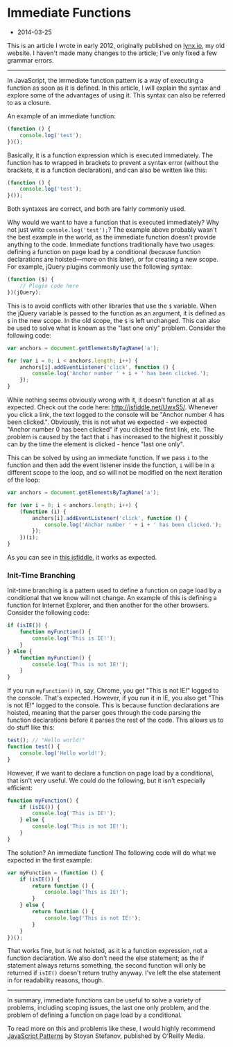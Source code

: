 # Immediate Functions
- 2014-03-25

This is an article I wrote in early 2012, originally published on [lynx.io](http://lynx.io/article/javascript-immediate-functions), my old website. I haven't made many changes to the article; I've only fixed a few grammar errors.


----


In JavaScript, the immediate function pattern is a way of executing a function as soon as it is defined. In this article, I will explain the syntax and explore some of the advantages of using it. This syntax can also be referred to as a closure.

An example of an immediate function:

```javascript
(function () {
    console.log('test');
})();
```

Basically, it is a function expression which is executed immediately. The function has to wrapped in brackets to prevent a syntax error (without the brackets, it is a function declaration), and can also be written like this:

```javascript
(function () {
    console.log('test');
}());
```

Both syntaxes are correct, and both are fairly commonly used.

Why would we want to have a function that is executed immediately? Why not just write `console.log('test');`? The example above probably wasn't the best example in the world, as the immediate function doesn't provide anything to the code. Immediate functions traditionally have two usages: defining a function on page load by a conditional (because function declarations are hoisted—more on this later), or for creating a new scope. For example, jQuery plugins commonly use the following syntax:

```javascript
(function ($) {
    // Plugin code here
})(jQuery);
```

This is to avoid conflicts with other libraries that use the `$` variable. When the jQuery variable is passed to the function as an argument, it is defined as `$` in the new scope. In the old scope, the `$` is left unchanged. This can also be used to solve what is known as the "last one only" problem. Consider the following code:

```javascript
var anchors = document.getElementsByTagName('a');

for (var i = 0; i < anchors.length; i++) {
    anchors[i].addEventListener('click', function () {
        console.log('Anchor number ' + i + ' has been clicked.');
    });
}
```

While nothing seems obviously wrong with it, it doesn't function at all as expected. Check out the code here: <http://jsfiddle.net/UwxS5/>. Whenever you click a link, the text logged to the console will be "Anchor number 4 has been clicked.". Obviously, this is not what we expected - we expected "Anchor number 0 has been clicked" if you clicked the first link, etc. The problem is caused by the fact that `i` has increased to the highest it possibly can by the time the element is clicked - hence "last one only".

This can be solved by using an immediate function. If we pass `i` to the function and then add the event listener inside the function, `i` will be in a different scope to the loop, and so will not be modified on the next iteration of the loop:

```javascript
var anchors = document.getElementsByTagName('a');

for (var i = 0; i < anchors.length; i++) {
    (function (i) {
        anchors[i].addEventListener('click', function () {
            console.log('Anchor number ' + i + ' has been clicked.');
        });
    })(i);
}
```

As you can see in [this jsfiddle](http://jsfiddle.net/Mmk7B/), it works as expected.

### Init-Time Branching

Init-time branching is a pattern used to define a function on page load by a conditional that we know will not change. An example of this is defining a function for Internet Explorer, and then another for the other browsers. Consider the following code:

```javascript
if (isIE()) {
    function myFunction() {
        console.log('This is IE!');
    }
} else {
    function myFunction() {
        console.log('This is not IE!');
    }
}
```

If you run `myFunction()` in, say, Chrome, you get "This is not IE!" logged to the console. That's expected. However, if you run it in IE, you also get "This is not IE!" logged to the console. This is because function declarations are hoisted, meaning that the parser goes through the code parsing the function declarations before it parses the rest of the code. This allows us to do stuff like this:

```javascript
test(); // "Hello world!"
function test() {
    console.log('Hello world!');
}
```

However, if we want to declare a function on page load by a conditional, that isn't very useful. We could do the following, but it isn't especially efficient:

```javascript
function myFunction() {
    if (isIE()) {
        console.log('This is IE!');
    } else {
        console.log('This is not IE!');
    }
}
```

The solution? An immediate function! The following code will do what we expected in the first example:

```javascript
var myFunction = (function () {
    if (isIE()) {
        return function () {
            console.log('This is IE!');
        }
    } else {
        return function () {
            console.log('This is not IE!');
        }
    }
})();
```

That works fine, but is not hoisted, as it is a function expression, not a function declaration. We also don't need the else statement; as the if statement always returns something, the second function will only be returned if `isIE()` doesn't return truthy anyway. I've left the else statement in for readability reasons, though.

---

In summary, immediate functions can be useful to solve a variety of problems, including scoping issues, the last one only problem, and the problem of defining a function on page load by a conditional.

To read more on this and problems like these, I would highly recommend [JavaScript Patterns](http://shop.oreilly.com/product/9780596806767.do) by Stoyan Stefanov, published by O'Reilly Media.
